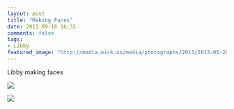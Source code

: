 ```yaml
---
layout: post
title: "Making Faces"
date: 2013-09-16 16:33
comments: false
tags: 
- Libby
featured_image: "http://media.eick.us/media/photographs/2013/2013-05-20/kumon-medals-1.jpg"
---
```

Libby making faces


![](http://media.eick.us/media/photographs/2013/2013-05-20/kumon-medals-1.jpg)

![](http://media.eick.us/media/photographs/2013/2013-05-20/kumon-medals-2.jpg)
